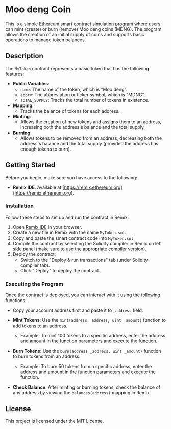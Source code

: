 # Moo deng Coin

This is a simple Ethereum smart contract simulation program where users can mint (create) or burn (remove) Moo deng coins (MDNG). The program allows the creation of an initial supply of coins and supports basic operations to manage token balances.

## Description

The `MyToken` contract represents a basic token that has the following features:
- **Public Variables**: 
  - `name`: The name of the token, which is "Moo deng".
  - `abbrv`: The abbreviation or ticker symbol, which is "MDNG".
  - `TOTAL_SUPPLY`: Tracks the total number of tokens in existence.
- **Mapping**: 
  - Tracks the balance of tokens for each address.
- **Minting**: 
  - Allows the creation of new tokens and assigns them to an address, increasing both the address's balance and the total supply.
- **Burning**: 
  - Allows tokens to be removed from an address, decreasing both the address's balance and the total supply (provided the address has enough tokens to burn).


## Getting Started

Before you begin, make sure you have access to the following:

- **Remix IDE**: Available at [https://remix.ethereum.org](https://remix.ethereum.org).

### Installation

Follow these steps to set up and run the contract in Remix:

1. Open [Remix IDE](https://remix.ethereum.org) in your browser.
2. Create a new file in Remix with the name `MyToken.sol`.
3. Copy and paste the smart contract code into `MyToken.sol`.
4. Compile the contract by selecting the Solidity compiler in Remix on left side panel (make sure to use the appropriate compiler version).
5. Deploy the contract:
   - Switch to the "Deploy & run transactions" tab (under Solidity compiler tab).
   - Click "Deploy" to deploy the contract.

### Executing the Program

Once the contract is deployed, you can interact with it using the following functions:

- Copy your account address first and paste it to `_address` field.

- **Mint Tokens**: Use the `mint(address _address, uint _amount)` function to add tokens to an address.
  - Example: To mint 100 tokens to a specific address, enter the address and amount in the function parameters and execute the function.

- **Burn Tokens**: Use the `burn(address _address, uint _amount)` function to burn tokens from an address.
  - Example: To burn 50 tokens from a specific address, enter the address and amount in the function parameters and execute the function.

- **Check Balance**: After minting or burning tokens, check the balance of any address by viewing the `balances(address)` mapping in Remix.

## License
This project is licensed under the MIT License.

